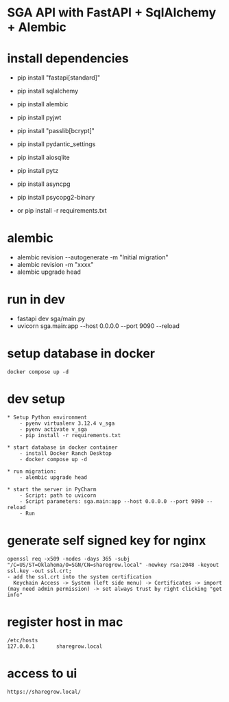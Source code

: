 # SGA API with FastAPI + SqlAlchemy + Alembic

# install dependencies
  - pip install "fastapi[standard]"
  - pip install sqlalchemy
  - pip install alembic
  - pip install pyjwt
  - pip install "passlib[bcrypt]"
  - pip install pydantic_settings
  - pip install aiosqlite
  - pip install pytz
  - pip install asyncpg
  - pip install psycopg2-binary 
  
  - or pip install -r requirements.txt

# alembic
  - alembic revision --autogenerate -m "Initial migration"
  - alembic revision -m "xxxx"
  - alembic upgrade head

# run in dev
  - fastapi dev sga/main.py
  - uvicorn sga.main:app --host 0.0.0.0 --port 9090 --reload

# setup database in docker
    docker compose up -d

# dev setup
    * Setup Python environment
        - pyenv virtualenv 3.12.4 v_sga
        - pyenv activate v_sga
        - pip install -r requirements.txt

    * start database in docker container
        - install Docker Ranch Desktop
        - docker compose up -d

    * run migration:
        - alembic upgrade head

    * start the server in PyCharm
        - Script: path to uvicorn
        - Script parameters: sga.main:app --host 0.0.0.0 --port 9090 --reload
        - Run

# generate self signed key for nginx
    openssl req -x509 -nodes -days 365 -subj "/C=US/ST=Oklahoma/O=SGN/CN=sharegrow.local" -newkey rsa:2048 -keyout ssl.key -out ssl.crt;
    - add the ssl.crt into the system certification
      Keychain Access -> System (left side menu) -> Certificates -> import (may need admin permission) -> set always trust by right clicking "get info"

# register host in mac
    /etc/hosts
    127.0.0.1       sharegrow.local

# access to ui
    https://sharegrow.local/
